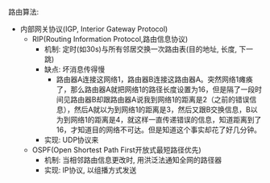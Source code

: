 

路由算法:
* 内部网关协议(IGP, Interior Gateway Protocol)
    * RIP(Routing Information Protocol,路由信息协议)
        * 机制: 定时(如30s)与所有邻居交换一次路由表(目的地址, 长度, 下一跳)
        * 缺点: 坏消息传得慢
            * 路由器A连接这网络1，路由器B连接这路由器A。突然网络1瘫痪了，那么路由器A就把网络1的路径长度设置为16，但是隔了一段时间见路由器B却跟路由器A说我到网络1的距离是2（之前的错误信息），然后A就以为到网络1的距离是3，然后又跟B交换信息，B以为到网络1的距离是4，就这样一直传递错误的信息，知道距离到了16，才知道目的网络不可达。但是知道这个事实却花了好几分钟。
        * 实现: UDP协议来
    * OSPF(Open Shortest Path First开放式最短路径优先)
        * 机制: 当相邻路由信息更改时, 用洪泛法通知全网的路径器
        * 实现: IP协议, 以组播方式发送